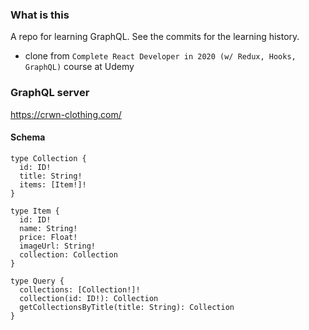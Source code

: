 ### What is this
A repo for learning GraphQL.
See the commits for the learning history.

* clone from `Complete React Developer in 2020 (w/ Redux, Hooks, GraphQL)` course at Udemy

### GraphQL server
https://crwn-clothing.com/

#### Schema
```
type Collection {
  id: ID!
  title: String!
  items: [Item!]!
}

type Item {
  id: ID!
  name: String!
  price: Float!
  imageUrl: String!
  collection: Collection
}

type Query {
  collections: [Collection!]!
  collection(id: ID!): Collection
  getCollectionsByTitle(title: String): Collection
}
```